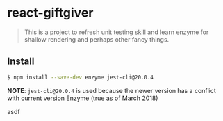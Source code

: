 # react-giftgiver

> This is a project to refresh unit testing skill and learn enzyme for shallow rendering and perhaps other fancy things.

## Install

``` bash
$ npm install --save-dev enzyme jest-cli@20.0.4
```
**NOTE**: `jest-cli@20.0.4` is used because the newer version has a conflict with current version Enzyme (true as of March 2018)

asdf